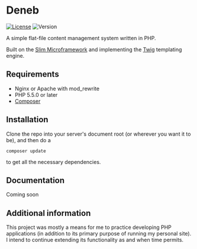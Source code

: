 # Deneb

[![License](https://img.shields.io/badge/License-Apache%202.0-blue.svg)](https://opensource.org/licenses/Apache-2.0)
![Version](https://img.shields.io/badge/release-v0.1.0-blue.svg)

A simple flat-file content management system written in PHP.

Built on the [Slim Microframework](http://www.slimframework.com) and implementing the [Twig](http://twig.sensiolabs.org) templating engine.

## Requirements

* Nginx or Apache with mod_rewrite
* PHP 5.5.0 or later
* [Composer](https://getcomposer.org/)

## Installation
Clone the repo into your server's document root (or wherever you want it to be), and then do a

`composer update`

to get all the necessary dependencies.

## Documentation
Coming soon

## Additional information
This project was mostly a means for me to practice developing PHP applications (in addition to its primary purpose of running my personal site). I intend to continue extending its functionality as and when time permits.